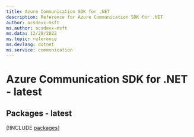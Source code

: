 ```yaml
---
title: Azure Communication SDK for .NET
description: Reference for Azure Communication SDK for .NET
author: acsdevx-msft
ms.author: acsdevx-msft
ms.data: 12/28/2022
ms.topic: reference
ms.devlang: dotnet
ms.service: communication
---
```

# Azure Communication SDK for .NET - latest
## Packages - latest
[!INCLUDE [packages](communication-index.md)]